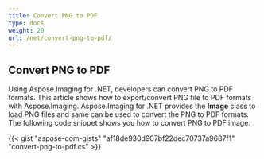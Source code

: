 ```yaml
---
title: Convert PNG to PDF
type: docs
weight: 20
url: /net/convert-png-to-pdf/
---
```


## **Convert PNG to PDF**
Using Aspose.Imaging for .NET, developers can convert PNG to PDF formats. This article shows how to export/convert PNG file to PDF formats with Aspose.Imaging. Aspose.Imaging for .NET provides the **Image** class to load PNG files and same can be used to convert the PNG to PDF formats. The following code snippet shows you how to convert PNG to PDF image.

{{< gist "aspose-com-gists" "af18de930d907bf22dec70737a9687f1" "convert-png-to-pdf.cs" >}}
